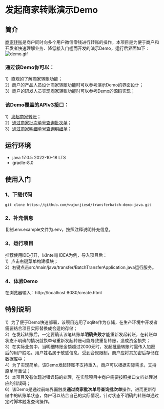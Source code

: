 # 发起商家转账演示Demo
## 简介
[商家转账](https://pay.weixin.qq.com/docs/merchant/apis/batch-transfer-to-balance/transfer-batch/initiate-batch-transfer.html)是商户同时向多个用户微信零钱进行转账的操作，本项目是为便于商户和开发者快速理解业务、降低接入门槛而开发的演示Demo，运行后界面如下：
![demo.gif](src%2Fmain%2Fresources%2Fstatic%2Fimage%2Fdemo.gif)
### 通过该Demo你可以：<br>
1）直观的了解商家转账功能；<br>
2）商户的产品人员设计商家转账功能时可以参考演示Demo的界面设计；<br>
3）商户的研发人员实现商家转账功能时可以参考Demo的源码实现；<br>

### 该Demo覆盖的APIv3接口：<br>
1）[发起商家转账](https://pay.weixin.qq.com/docs/merchant/apis/batch-transfer-to-balance/transfer-batch/initiate-batch-transfer.html)；<br>
2）[通过商家批次单号查询批次单](https://pay.weixin.qq.com/docs/merchant/apis/batch-transfer-to-balance/transfer-batch/get-transfer-batch-by-out-no.html)；<br>
3）[通过商家明细单号查询明细单](https://pay.weixin.qq.com/docs/merchant/apis/batch-transfer-to-balance/transfer-detail/get-transfer-detail-by-out-no.html)；<br>

## 运行环境
- java 17.0.5 2022-10-18 LTS
- gradle-8.0
## 使用入门
### 1、下载代码
`git clone https://github.com/wujunjiesd/transferbatch-demo-java.git`
### 2、补充信息
复制.env.example文件为.env，按照注释说明补充信息。
### 3、运行项目
推荐使用IDE打开，以Intellij IDEA为例，导入项目后：<br>
1）点击右键菜单构建模块；<br>
2）右键点击src/main/java/transfer/BatchTransferApplication.java运行服务。
### 4、体验Demo
在浏览器输入：http://localhost:8080/create.html

## 特别说明
1）为了便于Demo快速部署，该项目选用了sqlite作为存储，在生产环境中开发者需要结合项目实际替换成合适的存储；<br>
2）在发起转账后，一定要确认该笔转账单**明确失败**才能重新发起转账，在转账单状态不明确的情况就换单号重新发起转账可能导致重复转账，造成资金损失；<br>
3）在实际业务中，当明细转账金额超过2000元时，发起批量转账时需传入加密后的用户姓名。用户姓名属于敏感信息，受到合规限制，商户应将其加密后存储在数据库中；<br>
4）为了实现简单，该Demo发起转账不支持重入，商户可以根据实际需求，支持原单号重试；<br>
5）本项目没有体现对错误码的处理，在实际项目中商户需要按照接口文档处理对应的错误码；<br>
6）该Demo是通过前端界面触发**通过商家批次单号查询批次单**操作，进而更新存储中的转账单状态，商户可以结合自己的实际情况，针对状态不明确的转账单通过定时脚本触发查询操作。